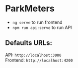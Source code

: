 # ParkMeters

- `ng serve` to run frontend
- `npm run api:serve` to run API

## Defaults URLs:
API: `http://localhost:3000`\
Frontend: `http://localhost:4200`
